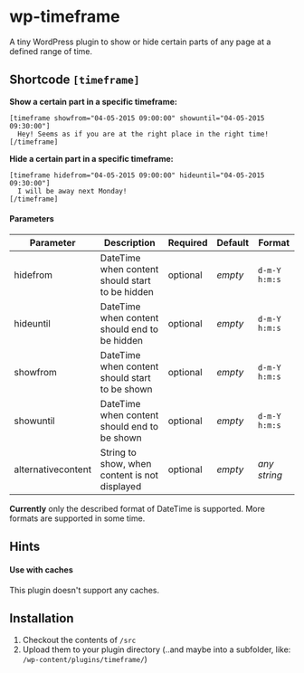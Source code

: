 # wp-timeframe
A tiny WordPress plugin to show or hide certain parts of any page at a defined range of time.

## Shortcode `[timeframe]`

**Show a certain part in a specific timeframe:**   
  ```
  [timeframe showfrom="04-05-2015 09:00:00" showuntil="04-05-2015 09:30:00"]
    Hey! Seems as if you are at the right place in the right time!
  [/timeframe]
  ```

**Hide a certain part in a specific timeframe:**   
  ```
  [timeframe hidefrom="04-05-2015 09:00:00" hideuntil="04-05-2015 09:30:00"]
    I will be away next Monday!
  [/timeframe]
  ```

#### Parameters
Parameter | Description | Required | Default | Format
--- | --- | --- | --- | ---
hidefrom | DateTime when content should start to be hidden | optional | *empty* | ``d-m-Y h:m:s``
hideuntil | DateTime when content should end to be hidden | optional | *empty* | ``d-m-Y h:m:s``
showfrom | DateTime when content should start to be shown | optional | *empty* | ``d-m-Y h:m:s``
showuntil | DateTime when content should end to be shown | optional | *empty* | ``d-m-Y h:m:s``
alternativecontent | String to show, when content is not displayed | optional | *empty* | *any string*

**Currently** only the described format of DateTime is supported. More formats are supported in some time.

## Hints
#### Use with caches
This plugin doesn't support any caches.

## Installation

1. Checkout the contents of ``/src``
2. Upload them to your plugin directory (..and maybe into a subfolder, like: ``/wp-content/plugins/timeframe/``)
